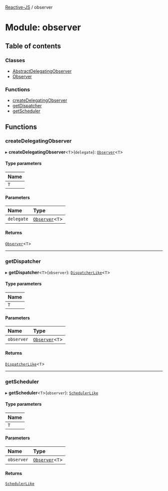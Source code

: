 [Reactive-JS](../README.md) / observer

# Module: observer

## Table of contents

### Classes

- [AbstractDelegatingObserver](../classes/observer.AbstractDelegatingObserver.md)
- [Observer](../classes/observer.Observer.md)

### Functions

- [createDelegatingObserver](observer.md#createdelegatingobserver)
- [getDispatcher](observer.md#getdispatcher)
- [getScheduler](observer.md#getscheduler)

## Functions

### createDelegatingObserver

▸ **createDelegatingObserver**<`T`\>(`delegate`): [`Observer`](../classes/observer.Observer.md)<`T`\>

#### Type parameters

| Name |
| :------ |
| `T` |

#### Parameters

| Name | Type |
| :------ | :------ |
| `delegate` | [`Observer`](../classes/observer.Observer.md)<`T`\> |

#### Returns

[`Observer`](../classes/observer.Observer.md)<`T`\>

___

### getDispatcher

▸ **getDispatcher**<`T`\>(`observer`): [`DispatcherLike`](../interfaces/dispatcher.DispatcherLike.md)<`T`\>

#### Type parameters

| Name |
| :------ |
| `T` |

#### Parameters

| Name | Type |
| :------ | :------ |
| `observer` | [`Observer`](../classes/observer.Observer.md)<`T`\> |

#### Returns

[`DispatcherLike`](../interfaces/dispatcher.DispatcherLike.md)<`T`\>

___

### getScheduler

▸ **getScheduler**<`T`\>(`observer`): [`SchedulerLike`](../interfaces/scheduler.SchedulerLike.md)

#### Type parameters

| Name |
| :------ |
| `T` |

#### Parameters

| Name | Type |
| :------ | :------ |
| `observer` | [`Observer`](../classes/observer.Observer.md)<`T`\> |

#### Returns

[`SchedulerLike`](../interfaces/scheduler.SchedulerLike.md)
